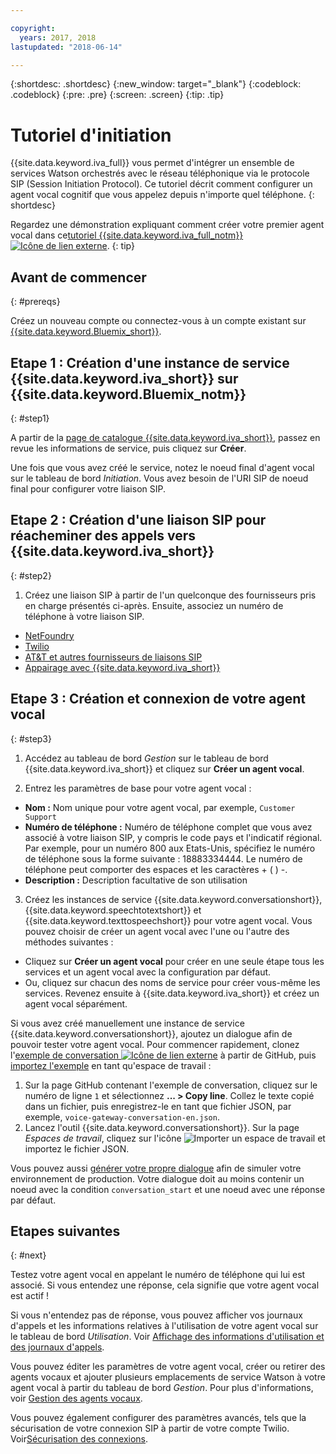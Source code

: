 ```yaml
---

copyright:
  years: 2017, 2018
lastupdated: "2018-06-14"

---
```


{:shortdesc: .shortdesc}
{:new_window: target="_blank"}
{:codeblock: .codeblock}
{:pre: .pre}
{:screen: .screen}
{:tip: .tip}

# Tutoriel d'initiation
{{site.data.keyword.iva_full}} vous permet d'intégrer un ensemble de services Watson orchestrés avec le réseau téléphonique via le protocole SIP (Session Initiation Protocol). Ce tutoriel décrit comment configurer un agent vocal cognitif que vous appelez depuis n'importe quel téléphone.
{: shortdesc}

Regardez une démonstration expliquant comment créer votre premier agent vocal dans ce[tutoriel {{site.data.keyword.iva_full_notm}} ![Icône de lien externe](../../icons/launch-glyph.svg "Icône de lien externe")](https://developer.ibm.com/tv/building-voice-enabled-cognitive-applications-with-watson/).
{: tip}

## Avant de commencer
{: #prereqs}

Créez un nouveau compte ou connectez-vous à un compte existant sur [{{site.data.keyword.Bluemix_short}}](https://console.bluemix.net/).

## Etape 1 : Création d'une instance de service {{site.data.keyword.iva_short}} sur {{site.data.keyword.Bluemix_notm}}
{: #step1}

A partir de la [page de catalogue {{site.data.keyword.iva_short}}](https://console.bluemix.net/catalog/services/voice-agent-with-watson), passez en revue les informations de service, puis cliquez sur **Créer**.

Une fois que vous avez créé le service, notez le noeud final d'agent vocal sur le tableau de bord _Initiation_. Vous avez besoin de l'URI SIP de noeud final pour configurer votre liaison SIP.

## Etape 2 : Création d'une liaison SIP pour réacheminer des appels vers {{site.data.keyword.iva_short}}
{: #step2}

1. Créez une liaison SIP à partir de l'un quelconque des fournisseurs pris en charge présentés ci-après. Ensuite, associez un numéro de téléphone à votre liaison SIP.

  * [NetFoundry](connect-SIP.html#NetFoundry-setup)
  * [Twilio](connect-SIP.html#twilio-setup)
  * [AT&T et autres fournisseurs de liaisons SIP](connect-SIP.html#att-other)
  * [Appairage avec {{site.data.keyword.iva_short}}](connect-SIP.html#peering)

## Etape 3 : Création et connexion de votre agent vocal
{: #step3}

1. Accédez au tableau de bord _Gestion_ sur le tableau de bord {{site.data.keyword.iva_short}} et cliquez sur **Créer un agent vocal**.

2. Entrez les paramètres de base pour votre agent vocal :
  * **Nom :** Nom unique pour votre agent vocal, par exemple, `Customer Support`
  * **Numéro de téléphone :** Numéro de téléphone complet que vous avez associé à votre liaison SIP, y compris le code pays et l'indicatif régional. Par exemple, pour un numéro 800 aux Etats-Unis, spécifiez le numéro de téléphone sous la forme suivante : 18883334444. Le numéro de téléphone peut comporter des espaces et les caractères + ( ) -.
  * **Description :** Description facultative de son utilisation

3. Créez les instances de service {{site.data.keyword.conversationshort}}, {{site.data.keyword.speechtotextshort}} et {{site.data.keyword.texttospeechshort}} pour votre agent vocal. Vous pouvez choisir de créer un agent vocal avec l'une ou l'autre des méthodes suivantes :
  * Cliquez sur **Créer un agent vocal** pour créer en une seule étape tous les services et un agent vocal avec la configuration par défaut.
  * Ou, cliquez sur chacun des noms de service pour créer vous-même les services. Revenez ensuite à {{site.data.keyword.iva_short}} et créez un agent vocal séparément.

   Si vous avez créé manuellement une instance de service {{site.data.keyword.conversationshort}}, ajoutez un dialogue afin de pouvoir tester votre agent vocal.  Pour commencer rapidement, clonez l'[exemple de conversation ![Icône de lien externe](../../icons/launch-glyph.svg "Icône de lien externe")](https://github.com/WASdev/sample.voice.gateway/blob/master/conversation/voice-gateway-conversation-en.json) à partir de GitHub, puis [importez l'exemple](../conversation/configure-workspace.html#creating-workspaces) en tant qu'espace de travail :

   1. Sur la page GitHub contenant l'exemple de conversation, cliquez sur le numéro de ligne `1` et sélectionnez **... > Copy line**. Collez le texte copié dans un fichier, puis enregistrez-le en tant que fichier JSON, par exemple, `voice-gateway-conversation-en.json`.
   2. Lancez l'outil {{site.data.keyword.conversationshort}}. Sur la page _Espaces de travail_, cliquez sur l'icône ![Importer un espace de travail](../conversation/images/workspace_import.png) et importez le fichier JSON.

  Vous pouvez aussi [générer votre propre dialogue](https://console.bluemix.net/docs/services/conversation/dialog-build.html) afin de simuler votre environnement de production. Votre dialogue doit au moins contenir un noeud avec la condition `conversation_start` et une noeud avec une réponse par défaut.

## Etapes suivantes
{: #next}

Testez votre agent vocal en appelant le numéro de téléphone qui lui est associé. Si vous entendez une réponse, cela signifie que votre agent vocal est actif !

Si vous n'entendez pas de réponse, vous pouvez afficher vos journaux d'appels et les informations relatives à l'utilisation de votre agent vocal sur le tableau de bord _Utilisation_. Voir [Affichage des informations d'utilisation et des journaux d'appels](logging.html).

Vous pouvez éditer les paramètres de votre agent vocal, créer ou retirer des agents vocaux et ajouter plusieurs emplacements de service Watson à votre agent vocal à partir du tableau de bord _Gestion_. Pour plus d'informations, voir [Gestion des agents vocaux](managing.html).

Vous pouvez également configurer des paramètres avancés, tels que la sécurisation de votre connexion SIP à partir de votre compte Twilio. Voir[Sécurisation des connexions](secure-trunking.html).
